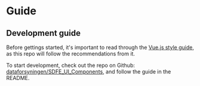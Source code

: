 # Guide

## Development guide

Before gettings started, it's important to read through the [Vue.js style guide](https://vuejs.org/v2/style-guide/), as this repo will follow the recommendations from it.

To start development, check out the repo on Github: [dataforsyningen/SDFE_UI_Components](https://github.com/dataforsyningen/SDFE_UI_Components), and follow the guide in the README.